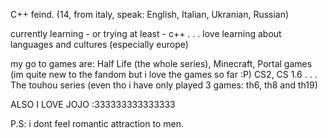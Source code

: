 C++ feind. (14, from italy, speak: English, Italian, Ukranian, Russian)

currently learning - or trying at least - c++ . . .
love learning about languages and cultures (especially europe)

my go to games are: Half Life (the whole series), Minecraft, Portal games (im quite new to the fandom but i love the games so far :P)
CS2, CS 1.6 . . . The touhou series (even tho i have only played 3 games: th6, th8 and th19)

ALSO I LOVE JOJO :333333333333333 


P.S: i dont feel romantic attraction to men.
